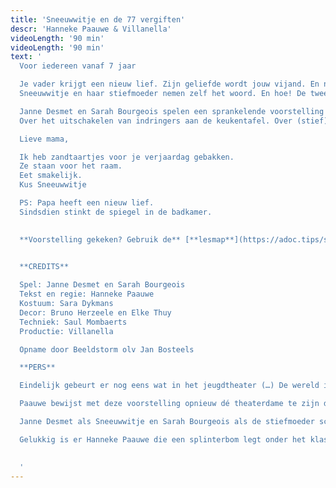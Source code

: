 ```yaml
---
title: 'Sneeuwwitje en de 77 vergiften'
descr: 'Hanneke Paauwe & Villanella'
videoLength: '90 min'
videoLength: '90 min'
text: '
  Voor iedereen vanaf 7 jaar

  Je vader krijgt een nieuw lief. Zijn geliefde wordt jouw vijand. En niemand leefde er nog lang en gelukkig! Vergeet de gebroeders Grimm, wis Walt, delete Disney.
  Sneeuwwitje en haar stiefmoeder nemen zelf het woord. En hoe! De twee schoonheden dagen elkaar uit, kruipen onder elkaars huid, snoeren de ander de mond en spelen wedstrijdjes in wreedheden. Hard tegen hard. Mooi en meedogenloos. Gif en tegengif?

  Janne Desmet en Sarah Bourgeois spelen een sprankelende voorstelling vol humor en ontroering.
  Over het uitschakelen van indringers aan de keukentafel. Over (stief)ouders en (stief)kinderen die elkaars bloed wel kunnen drinken. Zal er ooit er een moment komen waarop de twee vijanden samen voor de spiegel staan?

  Lieve mama,

  Ik heb zandtaartjes voor je verjaardag gebakken.
  Ze staan voor het raam.
  Eet smakelijk.
  Kus Sneeuwwitje

  PS: Papa heeft een nieuw lief.
  Sindsdien stinkt de spiegel in de badkamer.
  ‍

  **Voorstelling gekeken? Gebruik de** [**lesmap**](https://adoc.tips/sneeuwwitje-en-de-77-vergiften-lesmap.html) **voor nog meer plezier.**
  ‍

  **CREDITS**

  Spel: Janne Desmet en Sarah Bourgeois
  Tekst en regie: Hanneke Paauwe
  Kostuum: Sara Dykmans
  Decor: Bruno Herzeele en Elke Thuy
  Techniek: Saul Mombaerts
  Productie: Villanella

  Opname door Beeldstorm olv Jan Bosteels

  ‍**PERS**

  Eindelijk gebeurt er nog eens wat in het jeugdtheater (…) De wereld is geen sprookje, waarom dan harmonie verkondigen? (...) Horror, playback, fantasy, mime, hardcore, stand-up: geen genre zo gek of het duikt wel ergens op, telkens als een nieuw verkleedpartijtje. (Wouter Hillaert – De Standaard)

  Paauwe bewijst met deze voorstelling opnieuw dé theaterdame te zijn die met haar grenzeloze fantasie en neus voor scherpzinnigheid de snoepgeur uit de jeugdtheatergordijnen kan kloppen. (Els Van Steenberghe – Knack Focus)

  Janne Desmet als Sneeuwwitje en Sarah Bourgeois als de stiefmoeder schmieren erop los, stappen uit hun rollen, maken zichzelf tot een lachwekkende dubbele karikatuur om dan plots ingetogen oprecht emotioneel te reageren. Als flexibele actrices weten Janne en Sarah steeds opnieuw hun personages onderuit te halen. Het is echt niet zo dat het publiek als één blok achter Sneeuwwitje staat en de stiefmoeder haat. De stiefmoeder heeft feeksachtige neigingen, maar ook Sneeuwwitje ontpopt zich tot een verwend, arrogant en jaloers nest. Heerlijk is het om hen bezig te zien en te horen in hun verbale steekspel… Als toeschouwer raak je in de ban van het spelplezier van de twee personages, en van de rake uitspraken uit de mond van een klein kind of een moeder. Beiden willen hun frustraties in de schoen van de andere schuiven. Tekst, de uitwerking van het thema, de bijwijlen zalig grimmige humor, en het spel overtuigen meer dan ruimschoots. En wat er met het hart van Sneeuwwitje dan verder gebeurt, tja… niet alle sprookjes eindigen als sprookjes. (Tuur Devens – Theatermaggezien)

  Gelukkig is er Hanneke Paauwe die een splinterbom legt onder het klassieke sprookje. Sneeuwwitje en de 77 vergiften is van een kwade onverschrokkenheid die in het jeugdtheater ongezien is. (Wouter Hillaert – Theatermaker)
  ‍

  ‍'
---
```

